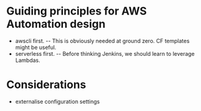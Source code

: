 # Guiding principles for AWS Automation design

- awscli first.
-- This is obviously needed at ground zero. CF templates might be useful.
- serverless first. 
-- Before thinking Jenkins, we should learn to leverage Lambdas.

# Considerations
- externalise configuration settings

